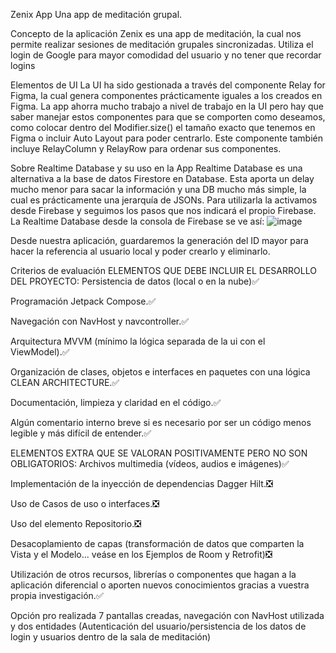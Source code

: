 Zenix App
Una app de meditación grupal.

Concepto de la aplicación
Zenix es una app de meditación, la cual nos permite realizar sesiones de meditación grupales sincronizadas. Utiliza el login de Google para mayor comodidad del usuario y no tener que recordar logins

Elementos de UI
La UI ha sido gestionada a través del componente Relay for Figma, la cual genera componentes prácticamente iguales a los creados en Figma. La app ahorra mucho trabajo a nivel de trabajo en la UI pero hay que saber manejar estos componentes para que se comporten como deseamos, como colocar dentro del Modifier.size() el tamaño exacto que tenemos en Figma o incluir Auto Layout para poder centrarlo. Este componente también incluye RelayColumn y RelayRow para ordenar sus componentes.

Sobre Realtime Database y su uso en la App
Realtime Database es una alternativa a la base de datos Firestore en Database. Esta aporta un delay mucho menor para sacar la información y una DB mucho más simple, la cual es prácticamente una jerarquía de JSONs. Para utilizarla la activamos desde Firebase y seguimos los pasos que nos indicará el propio Firebase. La Realtime Database desde la consola de Firebase se ve así:
![image](https://github.com/javijjah/ZenixApp/assets/120460477/138e9c49-9e8b-4710-8c60-23f3bb57fbd7)

Desde nuestra aplicación, guardaremos la generación del ID mayor para hacer la referencia al usuario local y poder crearlo y eliminarlo.

Criterios de evaluación
ELEMENTOS QUE DEBE INCLUIR EL DESARROLLO DEL PROYECTO:
Persistencia de datos (local o en la nube)✅

Programación Jetpack Compose.✅

Navegación con NavHost y navcontroller.✅

Arquitectura MVVM (mínimo la lógica separada de la ui con el ViewModel).✅

Organización de clases, objetos e interfaces en paquetes con una lógica CLEAN ARCHITECTURE.✅

Documentación, limpieza y claridad en el código.✅

Algún comentario interno breve si es necesario por ser un código menos legible y más difícil de entender.✅

ELEMENTOS EXTRA QUE SE VALORAN POSITIVAMENTE PERO NO SON OBLIGATORIOS:
Archivos multimedia (vídeos, audios e imágenes)✅

Implementación de la inyección de dependencias Dagger Hilt.❎

Uso de Casos de uso o interfaces.❎

Uso del elemento Repositorio.❎

Desacoplamiento de capas (transformación de datos que comparten la Vista y el Modelo... veáse en los Ejemplos de Room y Retrofit)❎

Utilización de otros recursos, librerías o componentes que hagan a la aplicación diferencial o aporten nuevos conocimientos gracias a vuestra propia investigación.✅

Opción pro realizada
7 pantallas creadas, navegación con NavHost utilizada y dos entidades (Autenticación del usuario/persistencia de los datos de login y usuarios dentro de la sala de meditación)
